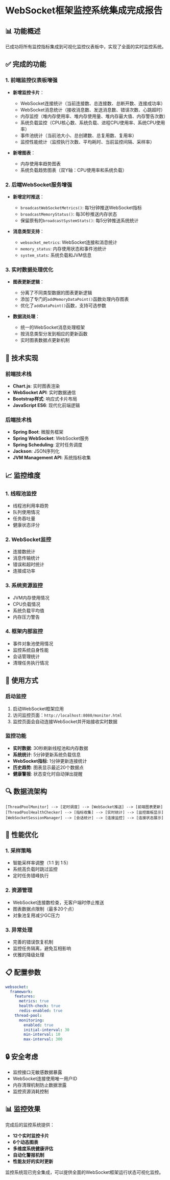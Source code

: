 # WebSocket框架监控系统集成完成报告

## 📊 功能概述

已成功将所有监控指标集成到可视化监控仪表板中，实现了全面的实时监控系统。

## ✅ 完成的功能

### 1. 前端监控仪表板增强
- **新增监控卡片**：
  - WebSocket连接统计（当前连接数、总连接数、总断开数、连接成功率）
  - WebSocket消息统计（接收消息数、发送消息数、错误次数、心跳超时）
  - 内存监控（堆内存使用率、堆内存使用量、堆内存最大值、内存警告次数）
  - 系统负载监控（CPU核心数、系统负载、进程CPU使用率、系统CPU使用率）
  - 事件池统计（当前池大小、总创建数、总复用数、复用率）
  - 监控性能统计（监控执行次数、平均耗时、当前监控间隔、采样率）

- **新增图表**：
  - 内存使用率趋势图表
  - 系统负载趋势图表（双Y轴：CPU使用率和系统负载）

### 2. 后端WebSocket服务增强
- **新增定时推送**：
  - `broadcastWebSocketMetrics()`: 每1分钟推送WebSocket指标
  - `broadcastMemoryStatus()`: 每30秒推送内存状态
  - 保留原有的`broadcastSystemStats()`: 每5分钟推送系统统计

- **消息类型支持**：
  - `websocket_metrics`: WebSocket连接和消息统计
  - `memory_status`: 内存使用状态和事件池统计
  - `system_stats`: 系统负载和JVM信息

### 3. 实时数据处理优化
- **图表更新逻辑**：
  - 分离了不同类型数据的图表更新逻辑
  - 添加了专门的`addMemoryDataPoint()`函数处理内存图表
  - 优化了`addDataPoint()`函数，支持可选参数

- **数据流处理**：
  - 统一的WebSocket消息处理框架
  - 按消息类型分发到相应的更新函数
  - 实时图表数据点更新机制

## 🔧 技术实现

### 前端技术栈
- **Chart.js**: 实时图表渲染
- **WebSocket API**: 实时数据通信
- **Bootstrap样式**: 响应式卡片布局
- **JavaScript ES6**: 现代化前端逻辑

### 后端技术栈
- **Spring Boot**: 微服务框架
- **Spring WebSocket**: WebSocket服务
- **Spring Scheduling**: 定时任务调度
- **Jackson**: JSON序列化
- **JVM Management API**: 系统指标收集

## 📈 监控维度

### 1. 线程池监控
- 线程池利用率趋势
- 队列使用情况
- 任务吞吐量
- 健康状态评分

### 2. WebSocket监控  
- 连接数统计
- 消息传输统计
- 错误和超时统计
- 连接成功率

### 3. 系统资源监控
- JVM内存使用情况
- CPU负载情况
- 系统负载平均值
- 内存压力警告

### 4. 框架内部监控
- 事件对象池使用情况
- 监控系统自身性能
- 会话管理统计
- 清理任务执行情况

## 🚀 使用方式

### 启动监控
1. 启动WebSocket框架应用
2. 访问监控页面：`http://localhost:8080/monitor.html`
3. 监控页面会自动连接WebSocket并开始接收实时数据

### 监控功能
- **实时数据**: 30秒刷新线程池和内存数据
- **系统统计**: 5分钟更新系统负载信息
- **WebSocket指标**: 1分钟更新连接统计
- **历史趋势**: 图表显示最近20个数据点
- **健康警报**: 状态变化时自动弹出提醒

## 🔍 数据流架构

```
[ThreadPoolMonitor] --> [定时调度] --> [WebSocket推送] --> [前端图表更新]
[ThreadPoolHealthChecker] --> [指标收集] --> [实时统计] --> [监控面板显示]
[WebSocketSessionManager] --> [会话统计] --> [连接监控] --> [连接状态展示]
```

## 🎯 性能优化

### 1. 采样策略
- 智能采样率调整（1:1 到 1:5）
- 系统高负载时跳过监控
- 定时任务错峰执行

### 2. 资源管理
- WebSocket连接数检查，无客户端时停止推送
- 图表数据点限制（最多20个点）
- 对象池复用减少GC压力

### 3. 异常处理
- 完善的错误恢复机制
- 监控任务隔离，避免互相影响
- 优雅的降级处理

## 📋 配置参数

```yaml
websocket:
  framework:
    features:
      metrics: true
      health-check: true
      redis-enabled: true
    thread-pool:
      monitoring:
        enabled: true
        initial-interval: 30
        min-interval: 10
        max-interval: 300
```

## 🔒 安全考虑

- 监控接口无敏感数据暴露
- WebSocket连接使用唯一用户ID
- 内存清理机制防止数据泄露
- 监控资源消耗控制

## 📊 监控效果

完成后的监控系统提供：
- **12个实时监控卡片**
- **6个动态图表**
- **多维度系统健康评估**
- **自动化警报机制**
- **性能友好的实时更新**

监控系统现已完全集成，可以提供全面的WebSocket框架运行状态可视化监控。